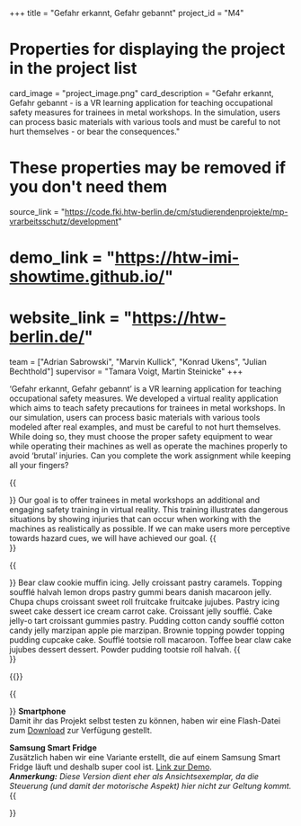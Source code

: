+++
title = "Gefahr erkannt, Gefahr gebannt"
project_id = "M4"

# Properties for displaying the project in the project list
card_image = "project_image.png"
card_description = "Gefahr erkannt, Gefahr gebannt - is a VR learning application for teaching occupational safety measures for trainees in metal workshops. In the simulation, users can process basic materials with various tools and must be careful to not hurt themselves - or bear the consequences."

# These properties may be removed if you don't need them
source_link = "https://code.fki.htw-berlin.de/cm/studierendenprojekte/mp-vrarbeitsschutz/development"
# demo_link = "https://htw-imi-showtime.github.io/"
# website_link = "https://htw-berlin.de/"

team = ["Adrian Sabrowski", "Marvin Kullick", "Konrad Ukens", "Julian Bechthold"]
supervisor = "Tamara Voigt, Martin Steinicke"
+++

‘Gefahr erkannt, Gefahr gebannt’ is a VR learning application for teaching occupational safety measures.
We developed a virtual reality application which aims to teach safety precautions for trainees in  metal workshops.
In our simulation, users can process basic materials with various tools modeled after real examples, and must be careful to not hurt themselves.
While doing so, they must choose the proper safety equipment to wear while operating their machines as well as operate the machines properly to avoid ‘brutal’ injuries.
Can you complete the work assignment while keeping all your fingers?

{{<section title="Our Goal">}}
Our goal is to offer trainees in metal workshops an additional and engaging safety training in virtual reality.
This training illustrates dangerous situations by showing injuries that can occur when working with the machines as realistically as possible.
If we can make users more perceptive towards hazard cues, we will have achieved our goal.
{{</section>}}

{{<section title="Was ist ein Template?">}}
Bear claw cookie muffin icing. Jelly croissant pastry caramels. 
Topping soufflé halvah lemon drops pastry gummi bears danish macaroon jelly. 
Chupa chups croissant sweet roll fruitcake fruitcake jujubes. 
Pastry icing sweet cake dessert ice cream carrot cake. Croissant jelly soufflé. 
Cake jelly-o tart croissant gummies pastry. Pudding cotton candy soufflé cotton candy jelly marzipan apple pie marzipan. 
Brownie topping powder topping pudding cupcake cake. Soufflé tootsie roll macaroon. 
Toffee bear claw cake jujubes dessert dessert. Powder pudding tootsie roll halvah.
{{</section >}}

{{<mediathek id="cba94788b18ce2d77e1599e7135a1758">}}

{{<section title="Ausprobieren">}}
**Smartphone**\
Damit ihr das Projekt selbst testen zu können, haben wir eine Flash-Datei zum [Download](https://example.com/) zur Verfügung gestellt.

**Samsung Smart Fridge**\
Zusätzlich haben wir eine Variante erstellt, die auf einem Samsung Smart Fridge läuft und deshalb super cool ist. [Link zur Demo](https://example.com/).\
***Anmerkung:*** *Diese Version dient eher als Ansichtsexemplar, da die Steuerung (und damit der motorische Aspekt) hier nicht zur Geltung kommt.*
{{</section>}}
